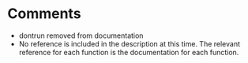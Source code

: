 # Comments

- dontrun removed from documentation
- No reference is included in the description at this time. The relevant reference for each function is the documentation for each function.
